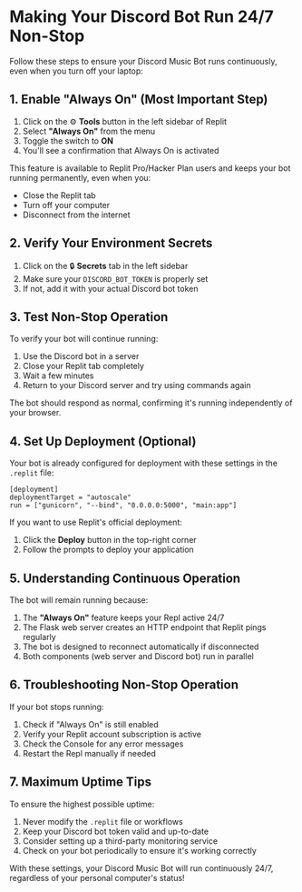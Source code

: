 # Making Your Discord Bot Run 24/7 Non-Stop

Follow these steps to ensure your Discord Music Bot runs continuously, even when you turn off your laptop:

## 1. Enable "Always On" (Most Important Step)

1. Click on the ⚙️ **Tools** button in the left sidebar of Replit
2. Select **"Always On"** from the menu
3. Toggle the switch to **ON**
4. You'll see a confirmation that Always On is activated

This feature is available to Replit Pro/Hacker Plan users and keeps your bot running permanently, even when you:
- Close the Replit tab
- Turn off your computer
- Disconnect from the internet

## 2. Verify Your Environment Secrets

1. Click on the 🔒 **Secrets** tab in the left sidebar
2. Make sure your `DISCORD_BOT_TOKEN` is properly set
3. If not, add it with your actual Discord bot token

## 3. Test Non-Stop Operation

To verify your bot will continue running:
1. Use the Discord bot in a server
2. Close your Replit tab completely
3. Wait a few minutes
4. Return to your Discord server and try using commands again

The bot should respond as normal, confirming it's running independently of your browser.

## 4. Set Up Deployment (Optional)

Your bot is already configured for deployment with these settings in the `.replit` file:
```
[deployment]
deploymentTarget = "autoscale"
run = ["gunicorn", "--bind", "0.0.0.0:5000", "main:app"]
```

If you want to use Replit's official deployment:
1. Click the **Deploy** button in the top-right corner
2. Follow the prompts to deploy your application

## 5. Understanding Continuous Operation

The bot will remain running because:
1. The **"Always On"** feature keeps your Repl active 24/7
2. The Flask web server creates an HTTP endpoint that Replit pings regularly
3. The bot is designed to reconnect automatically if disconnected
4. Both components (web server and Discord bot) run in parallel

## 6. Troubleshooting Non-Stop Operation

If your bot stops running:
1. Check if "Always On" is still enabled
2. Verify your Replit account subscription is active
3. Check the Console for any error messages
4. Restart the Repl manually if needed

## 7. Maximum Uptime Tips

To ensure the highest possible uptime:
1. Never modify the `.replit` file or workflows
2. Keep your Discord bot token valid and up-to-date
3. Consider setting up a third-party monitoring service
4. Check on your bot periodically to ensure it's working correctly

With these settings, your Discord Music Bot will run continuously 24/7, regardless of your personal computer's status!